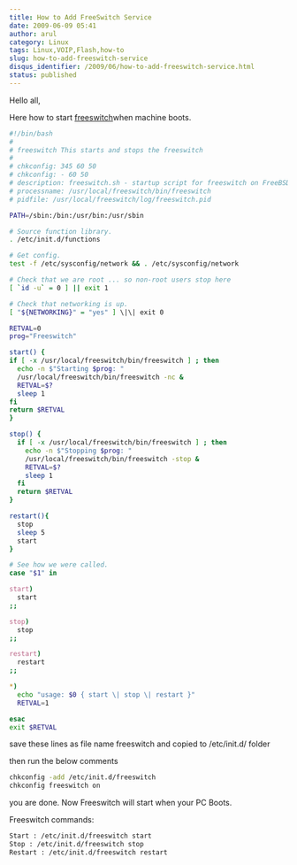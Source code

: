```yaml
---
title: How to Add FreeSwitch Service
date: 2009-06-09 05:41
author: arul
category: Linux
tags: Linux,VOIP,Flash,how-to
slug: how-to-add-freeswitch-service
disqus_identifier: /2009/06/how-to-add-freeswitch-service.html
status: published
---
```


Hello all,

Here how to start
[freeswitch](http://wiki.freeswitch.org/wiki/Installation_Guide)when
machine boots.

``` bash
#!/bin/bash
#
# freeswitch This starts and stops the freeswitch
#
# chkconfig: 345 60 50
# chkconfig: - 60 50
# description: freeswitch.sh - startup script for freeswitch on FreeBSD
# processname: /usr/local/freeswitch/bin/freeswitch
# pidfile: /usr/local/freeswitch/log/freeswitch.pid

PATH=/sbin:/bin:/usr/bin:/usr/sbin

# Source function library.
. /etc/init.d/functions

# Get config.
test -f /etc/sysconfig/network && . /etc/sysconfig/network

# Check that we are root ... so non-root users stop here
[ `id -u` = 0 ] || exit 1

# Check that networking is up.
[ "${NETWORKING}" = "yes" ] \|\| exit 0

RETVAL=0
prog="Freeswitch"

start() {
if [ -x /usr/local/freeswitch/bin/freeswitch ] ; then
  echo -n $"Starting $prog: "
  /usr/local/freeswitch/bin/freeswitch -nc &
  RETVAL=$?
  sleep 1
fi
return $RETVAL
}

stop() {
  if [ -x /usr/local/freeswitch/bin/freeswitch ] ; then
    echo -n $"Stopping $prog: "
    /usr/local/freeswitch/bin/freeswitch -stop &
    RETVAL=$?
    sleep 1
  fi
  return $RETVAL
}

restart(){
  stop
  sleep 5
  start
}

# See how we were called.
case "$1" in

start)
  start
;;

stop)
  stop
;;

restart)
  restart
;;

*)
  echo "usage: $0 { start \| stop \| restart }"
  RETVAL=1

esac
exit $RETVAL
```

save these lines as file name freeswitch and copied to /etc/init.d/
folder

then run the below comments

``` bash
chkconfig -add /etc/init.d/freeswitch
chkconfig freeswitch on
```

you are done. Now Freeswitch will start when your PC Boots.

Freeswitch commands:

``` bash
Start : /etc/init.d/freeswitch start
Stop : /etc/init.d/freeswitch stop
Restart : /etc/init.d/freeswitch restart
```
